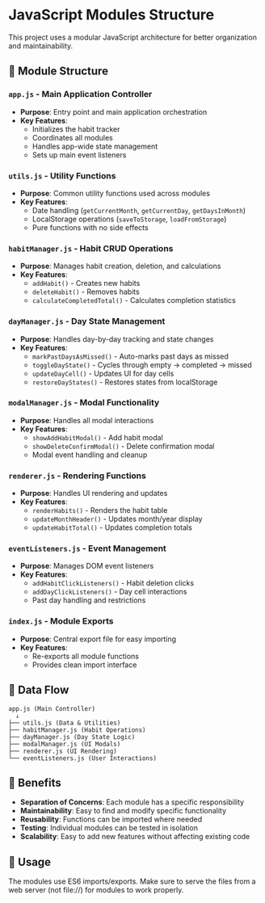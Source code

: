 # JavaScript Modules Structure

This project uses a modular JavaScript architecture for better organization and maintainability.

## 📁 Module Structure

### `app.js` - Main Application Controller
- **Purpose**: Entry point and main application orchestration
- **Key Features**:
  - Initializes the habit tracker
  - Coordinates all modules
  - Handles app-wide state management
  - Sets up main event listeners

### `utils.js` - Utility Functions
- **Purpose**: Common utility functions used across modules
- **Key Features**:
  - Date handling (`getCurrentMonth`, `getCurrentDay`, `getDaysInMonth`)
  - LocalStorage operations (`saveToStorage`, `loadFromStorage`)
  - Pure functions with no side effects

### `habitManager.js` - Habit CRUD Operations
- **Purpose**: Manages habit creation, deletion, and calculations
- **Key Features**:
  - `addHabit()` - Creates new habits
  - `deleteHabit()` - Removes habits
  - `calculateCompletedTotal()` - Calculates completion statistics

### `dayManager.js` - Day State Management
- **Purpose**: Handles day-by-day tracking and state changes
- **Key Features**:
  - `markPastDaysAsMissed()` - Auto-marks past days as missed
  - `toggleDayState()` - Cycles through empty → completed → missed
  - `updateDayCell()` - Updates UI for day cells
  - `restoreDayStates()` - Restores states from localStorage

### `modalManager.js` - Modal Functionality
- **Purpose**: Handles all modal interactions
- **Key Features**:
  - `showAddHabitModal()` - Add habit modal
  - `showDeleteConfirmModal()` - Delete confirmation modal
  - Modal event handling and cleanup

### `renderer.js` - Rendering Functions
- **Purpose**: Handles UI rendering and updates
- **Key Features**:
  - `renderHabits()` - Renders the habit table
  - `updateMonthHeader()` - Updates month/year display
  - `updateHabitTotal()` - Updates completion totals

### `eventListeners.js` - Event Management
- **Purpose**: Manages DOM event listeners
- **Key Features**:
  - `addHabitClickListeners()` - Habit deletion clicks
  - `addDayClickListeners()` - Day cell interactions
  - Past day handling and restrictions

### `index.js` - Module Exports
- **Purpose**: Central export file for easy importing
- **Key Features**:
  - Re-exports all module functions
  - Provides clean import interface

## 🔄 Data Flow

```
app.js (Main Controller)
  ↓
├── utils.js (Data & Utilities)
├── habitManager.js (Habit Operations)
├── dayManager.js (Day State Logic)
├── modalManager.js (UI Modals)
├── renderer.js (UI Rendering)
└── eventListeners.js (User Interactions)
```

## 🚀 Benefits

- **Separation of Concerns**: Each module has a specific responsibility
- **Maintainability**: Easy to find and modify specific functionality
- **Reusability**: Functions can be imported where needed
- **Testing**: Individual modules can be tested in isolation
- **Scalability**: Easy to add new features without affecting existing code

## 📝 Usage

The modules use ES6 imports/exports. Make sure to serve the files from a web server (not file://) for modules to work properly.

